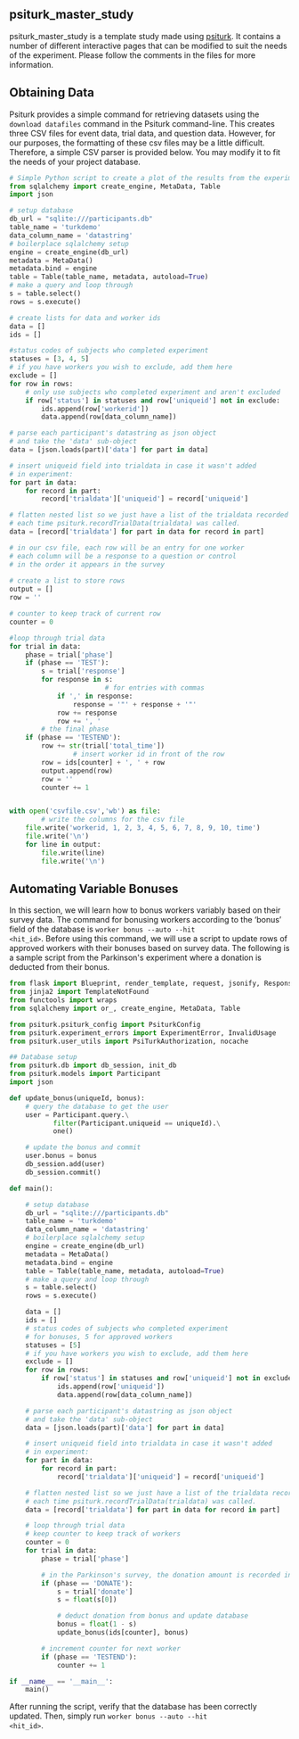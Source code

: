 psiturk_master_study
--------------------

psiturk_master_study is a template study made using [psiturk](https://psiturk.org/ "psiTurk").
It contains a number of different interactive pages that can be modified to suit the needs of the experiment. Please follow the comments in the files for more information.

Obtaining Data
--------------

Psiturk provides a simple command for retrieving datasets using the <code>download datafiles</code> command in the Psiturk command-line. This creates three CSV files for event data, trial data, and question data. However, for our purposes, the formatting of these csv files may be a little difficult. Therefore, a simple CSV parser is provided below. You may modify it to fit the needs of your project database.

```python
# Simple Python script to create a plot of the results from the experiment 
from sqlalchemy import create_engine, MetaData, Table
import json

# setup database
db_url = "sqlite:///participants.db"
table_name = 'turkdemo'
data_column_name = 'datastring'
# boilerplace sqlalchemy setup
engine = create_engine(db_url)
metadata = MetaData()
metadata.bind = engine
table = Table(table_name, metadata, autoload=True)
# make a query and loop through
s = table.select()
rows = s.execute()

# create lists for data and worker ids
data = []
ids = []

#status codes of subjects who completed experiment
statuses = [3, 4, 5]
# if you have workers you wish to exclude, add them here
exclude = []
for row in rows:
	# only use subjects who completed experiment and aren't excluded
	if row['status'] in statuses and row['uniqueid'] not in exclude:
		ids.append(row['workerid'])
		data.append(row[data_column_name])

# parse each participant's datastring as json object
# and take the 'data' sub-object
data = [json.loads(part)['data'] for part in data]

# insert uniqueid field into trialdata in case it wasn't added
# in experiment:
for part in data:
	for record in part:
		record['trialdata']['uniqueid'] = record['uniqueid']

# flatten nested list so we just have a list of the trialdata recorded
# each time psiturk.recordTrialData(trialdata) was called.
data = [record['trialdata'] for part in data for record in part]

# in our csv file, each row will be an entry for one worker
# each column will be a response to a question or control 
# in the order it appears in the survey
  
# create a list to store rows 
output = []
row = ''

# counter to keep track of current row
counter = 0

#loop through trial data
for trial in data:
	phase = trial['phase']
	if (phase == 'TEST'):
		s = trial['response']
		for response in s:
                        # for entries with commas
			if ',' in response:
				response = '"' + response + '"'
			row += response
			row += ', '
        # the final phase
	if (phase == 'TESTEND'):
		row += str(trial['total_time'])
                # insert worker id in front of the row
		row = ids[counter] + ', ' + row
		output.append(row)
		row = ''
		counter += 1


with open('csvfile.csv','wb') as file:
        # write the columns for the csv file
	file.write('workerid, 1, 2, 3, 4, 5, 6, 7, 8, 9, 10, time')
	file.write('\n')
	for line in output:
		file.write(line)
		file.write('\n')
```

Automating Variable Bonuses
---------------------------

In this section, we will learn how to bonus workers variably based on their survey data. The command for bonusing workers according to the ‘bonus’ field of the database is <code>worker bonus --auto --hit <hit_id></code>. Before using this command, we will use a script to update rows of approved workers with their bonuses based on survey data. The following is a sample script from the Parkinson's experiment where a donation is  deducted from their bonus.

```python
from flask import Blueprint, render_template, request, jsonify, Response, abort, current_app
from jinja2 import TemplateNotFound
from functools import wraps
from sqlalchemy import or_, create_engine, MetaData, Table

from psiturk.psiturk_config import PsiturkConfig
from psiturk.experiment_errors import ExperimentError, InvalidUsage
from psiturk.user_utils import PsiTurkAuthorization, nocache

## Database setup
from psiturk.db import db_session, init_db
from psiturk.models import Participant
import json

def update_bonus(uniqueId, bonus):
    # query the database to get the user
    user = Participant.query.\
           filter(Participant.uniqueid == uniqueId).\
           one()

    # update the bonus and commit
    user.bonus = bonus
    db_session.add(user)
    db_session.commit()

def main():

    # setup database
    db_url = "sqlite:///participants.db"
    table_name = 'turkdemo'
    data_column_name = 'datastring'
    # boilerplace sqlalchemy setup
    engine = create_engine(db_url)
    metadata = MetaData()
    metadata.bind = engine
    table = Table(table_name, metadata, autoload=True)
    # make a query and loop through
    s = table.select()
    rows = s.execute()

    data = []
    ids = []
    # status codes of subjects who completed experiment
    # for bonuses, 5 for approved workers
    statuses = [5]
    # if you have workers you wish to exclude, add them here
    exclude = []
    for row in rows:
        if row['status'] in statuses and row['uniqueid'] not in exclude:
            ids.append(row['uniqueid'])
            data.append(row[data_column_name])

    # parse each participant's datastring as json object
    # and take the 'data' sub-object
    data = [json.loads(part)['data'] for part in data]

    # insert uniqueid field into trialdata in case it wasn't added
    # in experiment:
    for part in data:
        for record in part:
            record['trialdata']['uniqueid'] = record['uniqueid']

    # flatten nested list so we just have a list of the trialdata recorded
    # each time psiturk.recordTrialData(trialdata) was called.
    data = [record['trialdata'] for part in data for record in part]

    # loop through trial data
    # keep counter to keep track of workers
    counter = 0
    for trial in data:
        phase = trial['phase']

        # in the Parkinson's survey, the donation amount is recorded in the 'DONATE' phase
        if (phase == 'DONATE'):
            s = trial['donate']
            s = float(s[0])

            # deduct donation from bonus and update database
            bonus = float(1 - s)
            update_bonus(ids[counter], bonus)

        # increment counter for next worker
        if (phase == 'TESTEND'):
            counter += 1

if __name__ == '__main__':
    main()
```

After running the script, verify that the database has been correctly updated. Then, simply run <code>worker bonus --auto --hit <hit_id></code>.
